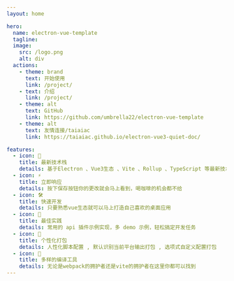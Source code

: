 ```yaml
---
layout: home

hero:
  name: electron-vue-template
  tagline:
  image:
    src: /logo.png
    alt: div
  actions:
    - theme: brand
      text: 开始使用
      link: /project/
    - text: 介绍
      link: /project/
    - theme: alt
      text: GitHub
      link: https://github.com/umbrella22/electron-vue-template
    - theme: alt
      text: 友情连接/taiaiac
      link: https://taiaiac.github.io/electron-vue3-quiet-doc/

features:
  - icon: 🖖
    title: 最新技术栈
    details: 基于Electron 、Vue3生态 、Vite 、Rollup 、TypeScript 等最新技术栈开发
  - icon: ⚡️
    title: 立即响应
    details: 按下保存按钮你的更改就会马上看到，喝咖啡的机会都不给
  - icon: 🛠️
    title: 快速开发
    details: 只要熟悉vue生态就可以马上打造自己喜欢的桌面应用
  - icon: 💯
    title: 最佳实践
    details: 常用的 api 插件示例实现，多 demo 示例，轻松搞定开发任务
  - icon: 🦾
    title: 个性化打包
    details: 人性化脚本配置 , 默认识别当前平台输出打包 , 选项式自定义配置打包
  - icon: 🤺
    title: 多样的编译工具
    details: 无论是webpack的拥护者还是vite的拥护者在这里你都可以找到
---
```


